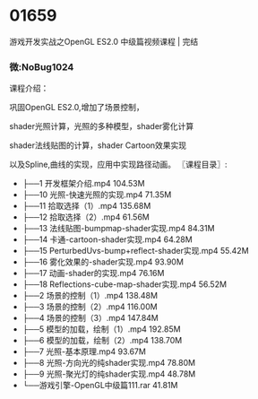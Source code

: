 # 01659
游戏开发实战之OpenGL ES2.0 中级篇视频课程 | 完结

### 微:NoBug1024 


课程介绍：

巩固OpenGL ES2.0,增加了场景控制，

shader光照计算，光照的多种模型，shader雾化计算 

shader法线贴图的计算，shader Cartoon效果实现

以及Spline,曲线的实现，应用中实现路径动画。
〖课程目录〗:

- ├──1 开发框架介绍.mp4  104.53M
- ├──10 光照-快速光照的实现.mp4  71.35M
- ├──11 拾取选择（1）.mp4  135.68M
- ├──12 拾取选择（2）.mp4  61.56M
- ├──13 法线贴图-bumpmap-shader实现.mp4  84.31M
- ├──14 卡通-cartoon-shader实现.mp4  64.28M
- ├──15 PerturbedUvs-bump+reflect-shader实现.mp4  55.42M
- ├──16 雾化效果的-shader实现.mp4  93.90M
- ├──17 动画-shader的实现.mp4  76.16M
- ├──18 Reflections-cube-map-shader实现.mp4  56.52M
- ├──2 场景的控制（1）.mp4  138.48M
- ├──3 场景的控制（2）.mp4  116.00M
- ├──4 场景的控制（3）.mp4  147.84M
- ├──5 模型的加载，绘制（1）.mp4  192.85M
- ├──6 模型的加载，绘制（2）.mp4  138.70M
- ├──7 光照-基本原理.mp4  93.67M
- ├──8 光照-方向光的纯shader实现.mp4  78.80M
- ├──9 光照-聚光灯的纯shader实现.mp4  48.78M
- └──游戏引擎-OpenGL中级篇111.rar  41.81M

